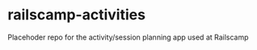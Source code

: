 railscamp-activities
====================

Placehoder repo for the activity/session planning app used at Railscamp
